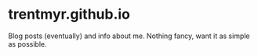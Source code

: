 # trentmyr.github.io

Blog posts (eventually) and info about me.
Nothing fancy, want it as simple as possible.
